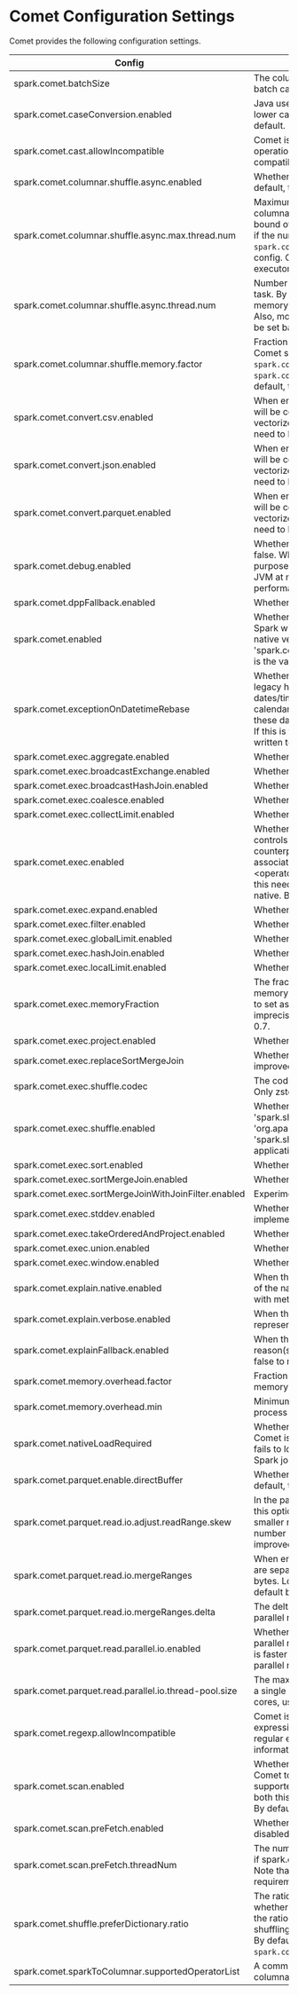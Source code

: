 <!---
Licensed to the Apache Software Foundation (ASF) under one
or more contributor license agreements.  See the NOTICE file
distributed with this work for additional information
regarding copyright ownership.  The ASF licenses this file
to you under the Apache License, Version 2.0 (the
"License"); you may not use this file except in compliance
with the License.  You may obtain a copy of the License at

http://www.apache.org/licenses/LICENSE-2.0

Unless required by applicable law or agreed to in writing,
software distributed under the License is distributed on an
"AS IS" BASIS, WITHOUT WARRANTIES OR CONDITIONS OF ANY
KIND, either express or implied.  See the License for the
specific language governing permissions and limitations
under the License.
-->

# Comet Configuration Settings

Comet provides the following configuration settings.

| Config | Description | Default Value |
|--------|-------------|---------------|
| spark.comet.batchSize | The columnar batch size, i.e., the maximum number of rows that a batch can contain. | 8192 |
| spark.comet.caseConversion.enabled | Java uses locale-specific rules when converting strings to upper or lower case and Rust does not, so we disable upper and lower by default. | false |
| spark.comet.cast.allowIncompatible | Comet is not currently fully compatible with Spark for all cast operations. Set this config to true to allow them anyway. See compatibility guide for more information. | false |
| spark.comet.columnar.shuffle.async.enabled | Whether to enable asynchronous shuffle for Arrow-based shuffle. By default, this config is false. | false |
| spark.comet.columnar.shuffle.async.max.thread.num | Maximum number of threads on an executor used for Comet async columnar shuffle. By default, this config is 100. This is the upper bound of total number of shuffle threads per executor. In other words, if the number of cores * the number of shuffle threads per task `spark.comet.columnar.shuffle.async.thread.num` is larger than this config. Comet will use this config as the number of shuffle threads per executor instead. | 100 |
| spark.comet.columnar.shuffle.async.thread.num | Number of threads used for Comet async columnar shuffle per shuffle task. By default, this config is 3. Note that more threads means more memory requirement to buffer shuffle data before flushing to disk. Also, more threads may not always improve performance, and should be set based on the number of cores available. | 3 |
| spark.comet.columnar.shuffle.memory.factor | Fraction of Comet memory to be allocated per executor process for Comet shuffle. Comet memory size is specified by `spark.comet.memoryOverhead` or calculated by `spark.comet.memory.overhead.factor` * `spark.executor.memory`. By default, this config is 1.0. | 1.0 |
| spark.comet.convert.csv.enabled | When enabled, data from Spark (non-native) CSV v1 and v2 scans will be converted to Arrow format. Note that to enable native vectorized execution, both this config and 'spark.comet.exec.enabled' need to be enabled. | false |
| spark.comet.convert.json.enabled | When enabled, data from Spark (non-native) JSON v1 and v2 scans will be converted to Arrow format. Note that to enable native vectorized execution, both this config and 'spark.comet.exec.enabled' need to be enabled. | false |
| spark.comet.convert.parquet.enabled | When enabled, data from Spark (non-native) Parquet v1 and v2 scans will be converted to Arrow format. Note that to enable native vectorized execution, both this config and 'spark.comet.exec.enabled' need to be enabled. | false |
| spark.comet.debug.enabled | Whether to enable debug mode for Comet. By default, this config is false. When enabled, Comet will do additional checks for debugging purpose. For example, validating array when importing arrays from JVM at native side. Note that these checks may be expensive in performance and should only be enabled for debugging purpose. | false |
| spark.comet.dppFallback.enabled | Whether to fall back to Spark for queries that use DPP. | true |
| spark.comet.enabled | Whether to enable Comet extension for Spark. When this is turned on, Spark will use Comet to read Parquet data source. Note that to enable native vectorized execution, both this config and 'spark.comet.exec.enabled' need to be enabled. By default, this config is the value of the env var `ENABLE_COMET` if set, or true otherwise. | true |
| spark.comet.exceptionOnDatetimeRebase | Whether to throw exception when seeing dates/timestamps from the legacy hybrid (Julian + Gregorian) calendar. Since Spark 3, dates/timestamps were written according to the Proleptic Gregorian calendar. When this is true, Comet will throw exceptions when seeing these dates/timestamps that were written by Spark version before 3.0. If this is false, these dates/timestamps will be read as if they were written to the Proleptic Gregorian calendar and will not be rebased. | false |
| spark.comet.exec.aggregate.enabled | Whether to enable aggregate by default. | true |
| spark.comet.exec.broadcastExchange.enabled | Whether to enable broadcastExchange by default. | true |
| spark.comet.exec.broadcastHashJoin.enabled | Whether to enable broadcastHashJoin by default. | true |
| spark.comet.exec.coalesce.enabled | Whether to enable coalesce by default. | true |
| spark.comet.exec.collectLimit.enabled | Whether to enable collectLimit by default. | true |
| spark.comet.exec.enabled | Whether to enable Comet native vectorized execution for Spark. This controls whether Spark should convert operators into their Comet counterparts and execute them in native space. Note: each operator is associated with a separate config in the format of 'spark.comet.exec.<operator_name>.enabled' at the moment, and both the config and this need to be turned on, in order for the operator to be executed in native. By default, this config is true. | true |
| spark.comet.exec.expand.enabled | Whether to enable expand by default. | true |
| spark.comet.exec.filter.enabled | Whether to enable filter by default. | true |
| spark.comet.exec.globalLimit.enabled | Whether to enable globalLimit by default. | true |
| spark.comet.exec.hashJoin.enabled | Whether to enable hashJoin by default. | true |
| spark.comet.exec.localLimit.enabled | Whether to enable localLimit by default. | true |
| spark.comet.exec.memoryFraction | The fraction of memory from Comet memory overhead that the native memory manager can use for execution. The purpose of this config is to set aside memory for untracked data structures, as well as imprecise size estimation during memory acquisition. Default value is 0.7. | 0.7 |
| spark.comet.exec.project.enabled | Whether to enable project by default. | true |
| spark.comet.exec.replaceSortMergeJoin | Whether to replace SortMergeJoin with ShuffledHashJoin for improved performance. | false |
| spark.comet.exec.shuffle.codec | The codec of Comet native shuffle used to compress shuffle data. Only zstd is supported. | zstd |
| spark.comet.exec.shuffle.enabled | Whether to enable Comet native shuffle. Note that this requires setting 'spark.shuffle.manager' to 'org.apache.spark.sql.comet.execution.shuffle.CometShuffleManager'. 'spark.shuffle.manager' must be set before starting the Spark application and cannot be changed during the application. | true |
| spark.comet.exec.sort.enabled | Whether to enable sort by default. | true |
| spark.comet.exec.sortMergeJoin.enabled | Whether to enable sortMergeJoin by default. | true |
| spark.comet.exec.sortMergeJoinWithJoinFilter.enabled | Experimental support for Sort Merge Join with filter | false |
| spark.comet.exec.stddev.enabled | Whether to enable stddev by default. stddev is slower than Spark's implementation. | true |
| spark.comet.exec.takeOrderedAndProject.enabled | Whether to enable takeOrderedAndProject by default. | true |
| spark.comet.exec.union.enabled | Whether to enable union by default. | true |
| spark.comet.exec.window.enabled | Whether to enable window by default. | true |
| spark.comet.explain.native.enabled | When this setting is enabled, Comet will provide a tree representation of the native query plan before execution and again after execution, with metrics. | false |
| spark.comet.explain.verbose.enabled | When this setting is enabled, Comet will provide a verbose tree representation of the extended information. | false |
| spark.comet.explainFallback.enabled | When this setting is enabled, Comet will provide logging explaining the reason(s) why a query stage cannot be executed natively. Set this to false to reduce the amount of logging. | false |
| spark.comet.memory.overhead.factor | Fraction of executor memory to be allocated as additional non-heap memory per executor process for Comet. Default value is 0.2. | 0.2 |
| spark.comet.memory.overhead.min | Minimum amount of additional memory to be allocated per executor process for Comet, in MiB. | 402653184b |
| spark.comet.nativeLoadRequired | Whether to require Comet native library to load successfully when Comet is enabled. If not, Comet will silently fallback to Spark when it fails to load the native lib. Otherwise, an error will be thrown and the Spark job will be aborted. | false |
| spark.comet.parquet.enable.directBuffer | Whether to use Java direct byte buffer when reading Parquet. By default, this is false | false |
| spark.comet.parquet.read.io.adjust.readRange.skew | In the parallel reader, if the read ranges submitted are skewed in sizes, this option will cause the reader to break up larger read ranges into smaller ranges to reduce the skew. This will result in a slightly larger number of connections opened to the file system but may give improved performance. The option is off by default. | false |
| spark.comet.parquet.read.io.mergeRanges | When enabled the parallel reader will try to merge ranges of data that are separated by less than 'comet.parquet.read.io.mergeRanges.delta' bytes. Longer continuous reads are faster on cloud storage. The default behavior is to merge consecutive ranges. | true |
| spark.comet.parquet.read.io.mergeRanges.delta | The delta in bytes between consecutive read ranges below which the parallel reader will try to merge the ranges. The default is 8MB. | 8388608 |
| spark.comet.parquet.read.parallel.io.enabled | Whether to enable Comet's parallel reader for Parquet files. The parallel reader reads ranges of consecutive data in a  file in parallel. It is faster for large files and row groups but uses more resources. The parallel reader is enabled by default. | true |
| spark.comet.parquet.read.parallel.io.thread-pool.size | The maximum number of parallel threads the parallel reader will use in a single executor. For executors configured with a smaller number of cores, use a smaller number. | 16 |
| spark.comet.regexp.allowIncompatible | Comet is not currently fully compatible with Spark for all regular expressions. Set this config to true to allow them anyway using Rust's regular expression engine. See compatibility guide for more information. | false |
| spark.comet.scan.enabled | Whether to enable native scans. When this is turned on, Spark will use Comet to read supported data sources (currently only Parquet is supported natively). Note that to enable native vectorized execution, both this config and 'spark.comet.exec.enabled' need to be enabled. By default, this config is true. | true |
| spark.comet.scan.preFetch.enabled | Whether to enable pre-fetching feature of CometScan. By default is disabled. | false |
| spark.comet.scan.preFetch.threadNum | The number of threads running pre-fetching for CometScan. Effective if spark.comet.scan.preFetch.enabled is enabled. By default it is 2. Note that more pre-fetching threads means more memory requirement to store pre-fetched row groups. | 2 |
| spark.comet.shuffle.preferDictionary.ratio | The ratio of total values to distinct values in a string column to decide whether to prefer dictionary encoding when shuffling the column. If the ratio is higher than this config, dictionary encoding will be used on shuffling string column. This config is effective if it is higher than 1.0. By default, this config is 10.0. Note that this config is only used when `spark.comet.exec.shuffle.mode` is `jvm`. | 10.0 |
| spark.comet.sparkToColumnar.supportedOperatorList | A comma-separated list of operators that will be converted to Arrow columnar format when 'spark.comet.sparkToColumnar.enabled' is true | Range,InMemoryTableScan |
